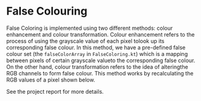 # False Colouring

False Coloring is implemented using two different methods:  colour enhancement and colour transformation. Colour enhancement refers to the process of using the grayscale value of each pixel tolook  up  its  corresponding  false  colour.   In  this  method,  we  have  a  pre-defined  false  colour  set  (the `falseColorArray` in `FalseColoring.kt`) which is a mapping between pixels of certain grayscale valueto the corresponding false colour.  On the other hand, colour transformation refers to the idea of alteringthe RGB channels to form false colour. This method works by recalculating the RGB values of a pixel shown below.

See the project report for more details.